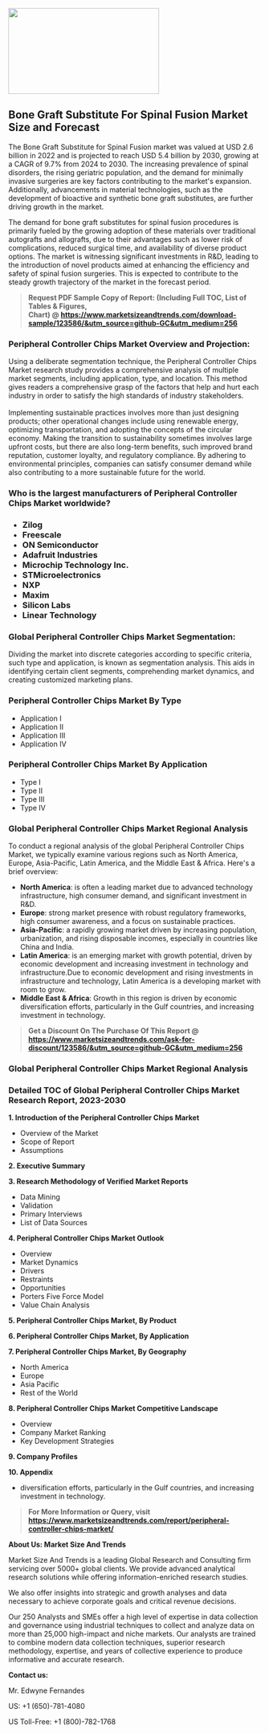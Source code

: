 <p><img class="alignnone size-medium wp-image-20088" src="https://ffe5etoiles.com/wp-content/uploads/2024/12/MST1-300x171.png" alt="" width="300" height="171" /></p><h2>Bone Graft Substitute For Spinal Fusion Market Size and Forecast</h2><p>The Bone Graft Substitute for Spinal Fusion market was valued at USD 2.6 billion in 2022 and is projected to reach USD 5.4 billion by 2030, growing at a CAGR of 9.7% from 2024 to 2030. The increasing prevalence of spinal disorders, the rising geriatric population, and the demand for minimally invasive surgeries are key factors contributing to the market's expansion. Additionally, advancements in material technologies, such as the development of bioactive and synthetic bone graft substitutes, are further driving growth in the market.</p><p>The demand for bone graft substitutes for spinal fusion procedures is primarily fueled by the growing adoption of these materials over traditional autografts and allografts, due to their advantages such as lower risk of complications, reduced surgical time, and availability of diverse product options. The market is witnessing significant investments in R&D, leading to the introduction of novel products aimed at enhancing the efficiency and safety of spinal fusion surgeries. This is expected to contribute to the steady growth trajectory of the market in the forecast period.</p></p><blockquote id="" class=""><strong>Request PDF Sample Copy of Report: (Including Full TOC, List of Tables &amp; Figures, Chart)&nbsp;@&nbsp;<strong><a href="https://www.marketsizeandtrends.com/download-sample/123586/&utm_source=github-GC&utm_medium=256" target="_blank">https://www.marketsizeandtrends.com/download-sample/123586/&utm_source=github-GC&utm_medium=256</a></strong></strong></blockquote><h3 id="" class="">Peripheral Controller Chips Market&nbsp;Overview and Projection:</h3><p id="" class="">Using a deliberate segmentation technique, the Peripheral Controller Chips Market research study provides a comprehensive analysis of multiple market segments, including application, type, and location. This method gives readers a comprehensive grasp of the factors that help and hurt each industry in order to satisfy the high standards of industry stakeholders. <br /> <br />Implementing sustainable practices involves more than just designing products; other operational changes include using renewable energy, optimizing transportation, and adopting the concepts of the circular economy. Making the transition to sustainability sometimes involves large upfront costs, but there are also long-term benefits, such improved brand reputation, customer loyalty, and regulatory compliance. By adhering to environmental principles, companies can satisfy consumer demand while also contributing to a more sustainable future for the world.</p><h3 id="" class="">Who is the largest manufacturers of&nbsp;Peripheral Controller Chips Market worldwide?</h3><h3 class=""><p><ul><li>Zilog </li><li> Freescale </li><li> ON Semiconductor </li><li> Adafruit Industries </li><li> Microchip Technology Inc. </li><li> STMicroelectronics </li><li> NXP </li><li> Maxim </li><li> Silicon Labs </li><li> Linear Technology</li></ul></p></h3><h3 id="" class="">Global&nbsp;Peripheral Controller Chips Market Segmentation:</h3><p id="" class="">Dividing the market into discrete categories according to specific criteria, such type and application, is known as segmentation analysis. This aids in identifying certain client segments, comprehending market dynamics, and creating customized marketing plans.</p><h3 id="" class="">Peripheral Controller Chips Market&nbsp;By Type</h3><p><p><ul><li>Application I</li><li> Application II</li><li> Application III</li><li> Application IV</p></li></ul></p></p><h3 id="" class="">Peripheral Controller Chips Market&nbsp;By Application</h3><p class=""><p><ul><li>Type I</li><li> Type II</li><li> Type III</li><li> Type IV</li></ul></p></p><h3 id="" class="">Global Peripheral Controller Chips Market Regional Analysis</h3><p id="" class="">To conduct a regional analysis of the global Peripheral Controller Chips Market, we typically examine various regions such as North America, Europe, Asia-Pacific, Latin America, and the Middle East &amp; Africa. Here's a brief overview:</p><ul><li><strong>North America</strong>: is often a leading market due to advanced technology infrastructure, high consumer demand, and significant investment in R&amp;D.</li><li><strong>Europe</strong>: strong market presence with robust regulatory frameworks, high consumer awareness, and a focus on sustainable practices.</li><li><strong>Asia-Pacific</strong>: a rapidly growing market driven by increasing population, urbanization, and rising disposable incomes, especially in countries like China and India.</li><li><strong>Latin America</strong>: is an emerging market with growth potential, driven by economic development and increasing investment in technology and infrastructure.Due to economic development and rising investments in infrastructure and technology, Latin America is a developing market with room to grow.</li><li><strong>Middle East &amp; Africa</strong>: Growth in this region is driven by economic diversification efforts, particularly in the Gulf countries, and increasing investment in technology.</li></ul><blockquote id="" class=""><strong>Get a Discount On The Purchase Of This Report @ <strong><a href="https://www.marketsizeandtrends.com/ask-for-discount/123586/&utm_source=github-GC&utm_medium=256" target="_blank">https://www.marketsizeandtrends.com/ask-for-discount/123586/&utm_source=github-GC&utm_medium=256</a></strong></strong></blockquote><h3 id="" class="">Global Peripheral Controller Chips Market Regional Analysis</h3><h3 id="" class="">Detailed TOC of Global Peripheral Controller Chips Market Research Report, 2023-2030</h3><p id="" class=""><strong>1. Introduction of the Peripheral Controller Chips Market</strong></p><ul><li>Overview of the Market</li><li>Scope of Report</li><li>Assumptions</li></ul><p id="" class=""><strong>2. Executive Summary</strong></p><p id="" class=""><strong>3. Research Methodology of Verified Market Reports</strong></p><ul><li>Data Mining</li><li>Validation</li><li>Primary Interviews</li><li>List of Data Sources</li></ul><p id="" class=""><strong>4. Peripheral Controller Chips Market Outlook</strong></p><ul><li>Overview</li><li>Market Dynamics</li><li>Drivers</li><li>Restraints</li><li>Opportunities</li><li>Porters Five Force Model</li><li>Value Chain Analysis</li></ul><p id="" class=""><strong>5. Peripheral Controller Chips Market, By Product</strong></p><p id="" class=""><strong>6. Peripheral Controller Chips Market, By Application</strong></p><p id="" class=""><strong>7. Peripheral Controller Chips Market, By Geography</strong></p><ul><li>North America</li><li>Europe</li><li>Asia Pacific</li><li>Rest of the World</li></ul><p id="" class=""><strong>8. Peripheral Controller Chips Market Competitive Landscape</strong></p><ul><li>Overview</li><li>Company Market Ranking</li><li>Key Development Strategies</li></ul><p id="" class=""><strong>9. Company Profiles</strong></p><p id="" class=""><strong>10. Appendix</strong></p><ul><li>diversification efforts, particularly in the Gulf countries, and increasing investment in technology.</li></ul><blockquote id="" class=""><strong>For More Information or Query, visit <strong><strong><a href="https://www.marketsizeandtrends.com/report/peripheral-controller-chips-market/" target="_blank">https://www.marketsizeandtrends.com/report/peripheral-controller-chips-market/</a></strong></strong></strong></blockquote><p id="" class=""><strong>About Us: Market Size And Trends</strong></p><p id="" class="">Market Size And Trends is a leading Global Research and Consulting firm servicing over 5000+ global clients. We provide advanced analytical research solutions while offering information-enriched research studies.</p><p id="" class="">We also offer insights into strategic and growth analyses and data necessary to achieve corporate goals and critical revenue decisions.</p><p id="" class="">Our 250 Analysts and SMEs offer a high level of expertise in data collection and governance using industrial techniques to collect and analyze data on more than 25,000 high-impact and niche markets. Our analysts are trained to combine modern data collection techniques, superior research methodology, expertise, and years of collective experience to produce informative and accurate research.</p><p id="" class=""><strong>Contact us:</strong></p><p id="" class="">Mr. Edwyne Fernandes</p><p id="" class="">US: +1 (650)-781-4080</p><p id="" class="">US Toll-Free: +1 (800)-782-1768</p>
